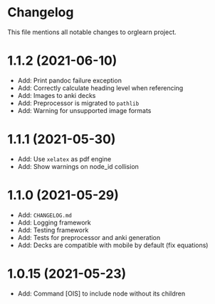 # Changelog

This file mentions all notable changes to orglearn project.

# 1.1.2 (2021-06-10)

* Add: Print pandoc failure exception
* Add: Correctly calculate heading level when referencing
* Add: Images to anki decks
* Add: Preprocessor is migrated to `pathlib`
* Add: Warning for unsupported image formats

# 1.1.1 (2021-05-30)

* Add: Use `xelatex` as pdf engine
* Add: Show warnings on node_id collision

# 1.1.0 (2021-05-29)

* Add: `CHANGELOG.md`
* Add: Logging framework
* Add: Testing framework
* Add: Tests for preprocessor and anki generation
* Add: Decks are compatible with mobile by default (fix equations)

# 1.0.15 (2021-05-23)

* Add: Command [OIS] to include node without its children
